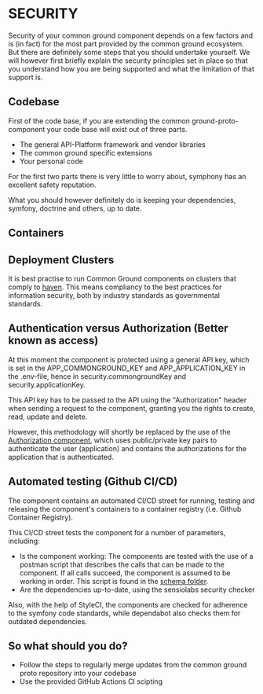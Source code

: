 # SECURITY

Security of your common ground component depends on a few factors and is (in fact) for the most part provided by the common ground ecosystem. But there are definitely some steps that you should undertake yourself. We will however first briefly explain the security principles set in place so that you understand how you are being supported and what the limitation of that support is.

## Codebase
First of the code base, if you are extending the common ground-proto-component your code base will exist out of three parts.
- The general API-Platform framework and vendor libraries
- The common ground specific extensions
- Your personal code

For the first two parts there is very little to worry about, symphony has an excellent safety reputation.
   
What you should however definitely do is keeping your dependencies, symfony, doctrine and others, up to date.

## Containers


## Deployment Clusters
It is best practise to run Common Ground components on clusters that comply to [haven](https://haven.commonground.nu). This means compliancy to the best practices for information security, both by industry standards as governmental standards.

## Authentication versus Authorization (Better known as access) 
At this moment the component is protected using a general API key, which is set in the APP_COMMONGROUND_KEY and APP_APPLICATION_KEY in the .env-file, hence in security.commongroundKey and security.applicationKey.

This API key has to be passed to the API using the "Authorization" header when sending a request to the component, granting you the rights to create, read, update and delete.

However, this methodology will shortly be replaced by the use of the [Authorization component](https://github.com/ConductionNL/Authorization-component), which uses public/private key pairs to authenticate the user (application) and contains the authorizations for the application that is authenticated. 

## Automated testing (Github CI/CD)
The component contains an automated CI/CD street for running, testing and releasing the component's containers to a container registry (i.e. Github Container Registry).

This CI/CD street tests the component for a number of parameters, including:

- Is the component working: The components are tested with the use of a postman script that describes the calls that can be made to the component. If all calls succeed, the component is assumed to be working in order. This script is found in the [schema folder](api/public/schema).
- Are the dependencies up-to-date, using the sensiolabs security checker

Also, with the help of StyleCI, the components are checked for adherence to the symfony code standards, while dependabot also checks them for outdated dependencies.

## So what should you do?
-	Follow the steps to regularly merge updates from the common ground proto repository into your codebase
-	Use the provided GitHub Actions CI scipting

